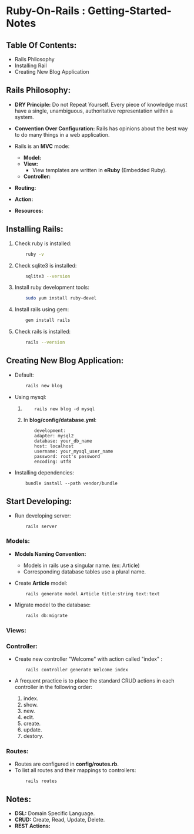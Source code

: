 # Ruby-On-Rails : Getting-Started-Notes

## Table Of Contents:
- Rails Philosophy
- Installing Rail
- Creating New Blog Application

## Rails Philosophy:
- **DRY Principle:** Do not Repeat Yourself. Every piece of knowledge must have a single, unambiguous, authoritative representation within a system.
- **Convention Over Configuration:** Rails has opinions about the best way to do many things in a web application.

- Rails is an **MVC** mode:
    - **Model:**
    - **View:**
        - View templates are written in **eRuby** (Embedded Ruby).
    - **Controller:**

- **Routing:**
- **Action:**
- **Resources:**


## Installing Rails:
1. Check ruby is installed:
    ```sh
        ruby -v
    ```
2. Check sqlite3 is installed:
    ```sh
        sqlite3 --version
    ```
3. Install ruby development tools:
    ```sh
        sudo yum install ruby-devel
    ```
4. Install rails using gem:
    ```sh
        gem install rails
    ```
5. Check rails is installed:
    ```sh
        rails --version
    ```

## Creating New Blog Application:

- Default:
    ```sh
        rails new blog
    ```
- Using mysql:

    1. 
        ```
            rails new blog -d mysql 
        ```
    2. In **blog/config/database.yml**:
        ```
            development:
            adapter: mysql2
            database: your_db_name
            host: localhost
            username: your_mysql_user_name
            password: root's password
            encoding: utf8
        ```

- Installing dependencies:
    ```
        bundle install --path vendor/bundle
    ```

## Start Developing:

- Run developing server:
    ```
        rails server
    ```

### Models:
- **Models Naming Convention:** 
    - Models in rails use a singular name. (ex: Article)
    - Corresponding database tables use a plural name. 
- Create **Article** model:
    ```
        rails generate model Article title:string text:text
    ```

- Migrate model to the database:  
    ```
        rails db:migrate
    ```
### Views:

### Controller:

- Create new controller "Welcome" with action called "index" :
    ```
        rails controller generate Welcome index
    ```

- A frequent practice is to place the standard CRUD actions in each controller in the following order:
    1. index.
    2. show.
    3. new.
    4. edit.
    5. create.
    6. update.
    7. destory.

### Routes:

- Routes are configured in **config/routes.rb**.
- To list all routes and their mappings to controllers:
    ```
        rails routes
    ```


## Notes:

- **DSL:** Domain Specific Language.
- **CRUD:** Create, Read, Update, Delete.
- **REST Actions:**



